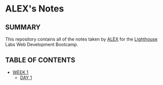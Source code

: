 # ALEX's Notes

## SUMMARY
This repository contains all of the notes taken by [ALEX](https://github.com/kabica) for the [Lighthouse](https://www.lighthouselabs.ca/) Labs Web Development Bootcamp.
  

## TABLE OF CONTENTS
* [WEEK 1](/WEEK_1)
  * [DAY 1](/WEEK_1/DAY_1)
